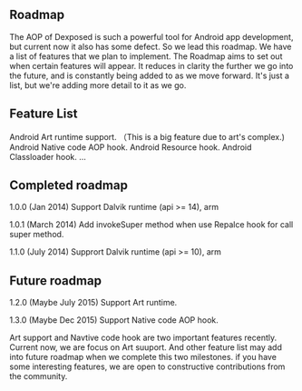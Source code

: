 Roadmap
-----------
The AOP of Dexposed is such a powerful tool for Android app development, but current now it also has some defect. So we lead this roadmap.
We have a list of features that we plan to implement. The Roadmap aims to set out when certain features will appear. It reduces in clarity the further we go into the future, and is constantly being added to as we move forward. It's just a list, but we're adding more detail to it as we go.

Feature List
-----------
Android Art runtime support. （This is a big feature due to art's complex.) 
Android Native code AOP hook. 
Android Resource hook.
Android Classloader hook.
...


Completed roadmap
-----------
1.0.0 (Jan 2014)
	Support Dalvik runtime (api >= 14), arm

1.0.1 (March 2014)
	Add invokeSuper method when use Repalce hook for call super method.

1.1.0 (July 2014)
	Supprort Dalvik runtime (api >= 10), arm


Future roadmap
------------
1.2.0 (Maybe July 2015)
	Support Art runtime.

1.3.0 (Maybe Dec 2015)
	Support Native code AOP hook.

Art support and Navtive code hook are two important features recently. Current now, we are focus on Art suuport.
And other feature list may add into future roadmap when we complete this two milestones.
if you have some interesting features, we are open to constructive contributions from the community.
